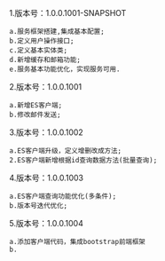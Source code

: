1.版本号：1.0.0.1001-SNAPSHOT

    a.服务框架搭建,集成基本配置;
    b.定义用户操作接口;
    c.定义基本实体类;
    d.新增缓存和邮箱功能;
    e.服务基本功能优化，实现服务可用.
      
2.版本号：1.0.0.1001
    
    a.新增ES客户端;
    b.修改邮件发送;
    
3.版本号：1.0.0.1002
    
    a.ES客户端升级，定义增删改成方法;
    2.ES客户端新增根据id查询数据方法(批量查询);
    
4.版本号：1.0.0.1003
    
    a.ES客户端查询功能优化(多条件);
    b.版本号迭代优化;

5.版本号：1.0.0.1004

    a.添加客户端代码，集成bootstrap前端框架
    b.
